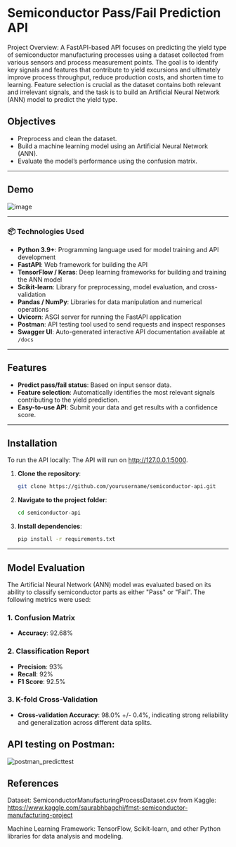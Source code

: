 # Semiconductor Pass/Fail Prediction API

Project Overview:
A FastAPI-based API focuses on predicting the yield type of semiconductor manufacturing processes using a dataset collected from various sensors and process measurement points. The goal is to identify key signals and features that contribute to yield excursions and ultimately improve process throughput, reduce production costs, and shorten time to learning. Feature selection is crucial as the dataset contains both relevant and irrelevant signals, and the task is to build an Artificial Neural Network (ANN) model to predict the yield type.

## Objectives
- Preprocess and clean the dataset.
- Build a machine learning model using an Artificial Neural Network (ANN).
- Evaluate the model’s performance using the confusion matrix.

--- 
## Demo
![image](https://github.com/user-attachments/assets/c594e441-b53e-4e22-a482-1e8ed00d4c33)

---

### 📦 Technologies Used

- **Python 3.9+**: Programming language used for model training and API development  
- **FastAPI**: Web framework for building the API  
- **TensorFlow / Keras**: Deep learning frameworks for building and training the ANN model  
- **Scikit-learn**: Library for preprocessing, model evaluation, and cross-validation  
- **Pandas / NumPy**: Libraries for data manipulation and numerical operations  
- **Uvicorn**: ASGI server for running the FastAPI application  
- **Postman**: API testing tool used to send requests and inspect responses  
- **Swagger UI**: Auto-generated interactive API documentation available at `/docs`  


---

## Features

- **Predict pass/fail status**: Based on input sensor data.
- **Feature selection**: Automatically identifies the most relevant signals contributing to the yield prediction.
- **Easy-to-use API**: Submit your data and get results with a confidence score.

---

## Installation

To run the API locally:   The API will run on http://127.0.0.1:5000.

1. **Clone the repository**:
   ```bash
   git clone https://github.com/yourusername/semiconductor-api.git
2. **Navigate to the project folder**: 
   ```bash   
   cd semiconductor-api
3. **Install dependencies**:
   ```bash   
   pip install -r requirements.txt
   ```

---

## Model Evaluation

The Artificial Neural Network (ANN) model was evaluated based on its ability to classify semiconductor parts as either "Pass" or "Fail". The following metrics were used:

### 1. **Confusion Matrix**
- **Accuracy**: 92.68%

### 2. **Classification Report**
- **Precision**: 93%  
- **Recall**: 92%  
- **F1 Score**: 92.5%

### 3. **K-fold Cross-Validation**
- **Cross-validation Accuracy**: 98.0% +/- 0.4%, indicating strong reliability and generalization across different data splits.

## API testing on Postman:
![postman_predicttest](https://github.com/user-attachments/assets/252076fe-ed0c-47b9-bc35-5031112c5cfc)

## References
Dataset: SemiconductorManufacturingProcessDataset.csv from Kaggle: https://www.kaggle.com/saurabhbagchi/fmst-semiconductor-manufacturing-project

Machine Learning Framework: TensorFlow, Scikit-learn, and other Python libraries for data analysis and modeling.

